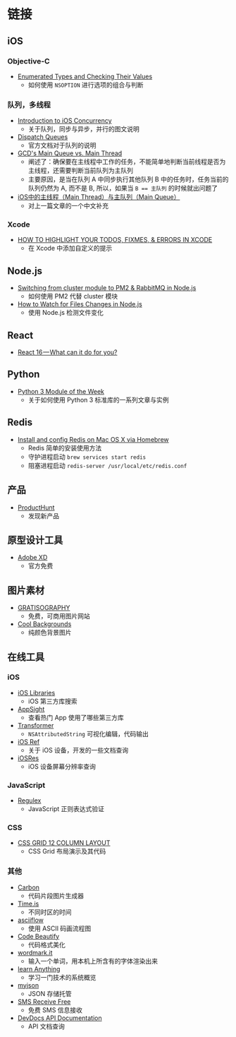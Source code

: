 # 链接

## iOS

### Objective-C

- [Enumerated Types and Checking Their Values](http://sam.dods.co/blog/2014/02/01/checking-for-a-value-in-a-bit-mask/)
    - 如何使用 `NSOPTION` 进行选项的组合与判断

### 队列，多线程

- [Introduction to iOS Concurrency](https://medium.com/shakuro/introduction-to-ios-concurrency-a5db1cf18fa6)
    - 关于队列，同步与异步，并行的图文说明
- [Dispatch Queues](https://developer.apple.com/library/content/documentation/General/Conceptual/ConcurrencyProgrammingGuide/OperationQueues/OperationQueues.html)
    - 官方文档对于队列的说明
- [GCD's Main Queue vs. Main Thread](http://blog.benjamin-encz.de/post/main-queue-vs-main-thread/)
    - 阐述了：确保要在主线程中工作的任务，不能简单地判断当前线程是否为主线程，还需要判断当前队列为主队列
    - 主要原因，是当在队列 A 中同步执行其他队列 B 中的任务时，任务当前的队列仍然为 A, 而不是 B, 所以，如果当 `B == 主队列` 的时候就出问题了
- [iOS中的主线程（Main Thread）与主队列（Main Queue）](http://blog.corneliamu.com/archives/74)
    - 对上一篇文章的一个中文补充

### Xcode

- [HOW TO HIGHLIGHT YOUR TODOS, FIXMES, & ERRORS IN XCODE](https://krakendev.io/blog/generating-warnings-in-xcode)
    - 在 Xcode 中添加自定义的提示

## Node.js

- [Switching from cluster module to PM2 & RabbitMQ in Node.js](https://medium.com/the-node-js-collection/switching-from-cluster-module-to-pm2-rabbitmq-in-node-js-d0cce5eb96f4)
    - 如何使用 PM2 代替 cluster 模块
- [How to Watch for Files Changes in Node.js](http://thisdavej.com/how-to-watch-for-files-changes-in-node-js/)
    - 使用 Node.js 检测文件变化

## React

- [React 16 — What can it do for you?](https://blog.bitsrc.io/react-16-what-can-it-do-for-you-part-1-e2ee4b9022fb)

## Python

- [Python 3 Module of the Week](https://pymotw.com/3/)
    - 关于如何使用 Python 3 标准库的一系列文章与实例

## Redis

- [Install and config Redis on Mac OS X via Homebrew](https://medium.com/@petehouston/install-and-config-redis-on-mac-os-x-via-homebrew-eb8df9a4f298)
    - Redis 简单的安装使用方法
    - 守护进程启动 `brew services start redis`
    - 阻塞进程启动 `redis-server /usr/local/etc/redis.conf`

## 产品

- [ProductHunt](https://www.producthunt.com)
    - 发现新产品

## 原型设计工具

- [Adobe XD](https://www.adobe.com/tw/products/xd.html)
    - 官方免费

## 图片素材

- [GRATISOGRAPHY](https://gratisography.com)
    - 免费，可商用图片网站
- [Cool Backgrounds](https://coolbackgrounds.io)
    - 纯颜色背景图片

## 在线工具

### iOS

- [iOS Libraries](http://ioslibraries.co)
    - iOS 第三方库搜索
- [AppSight](https://www.appsight.io)
    - 查看热门 App 使用了哪些第三方库
- [Transformer](https://andresinaka.github.io/Transformer/)
    - `NSAttributedString` 可视化编辑，代码输出
- [iOS Ref](https://iosref.com)
    - 关于 iOS 设备，开发的一些文档查询
- [iOSRes](http://iosres.com)
    - iOS 设备屏幕分辨率查询

### JavaScript

- [Regulex](https://jex.im/regulex)
    - JavaScript 正则表达式验证

### CSS

- [CSS GRID 12 COLUMN LAYOUT](https://erikmonjas.github.io/css-grid-12-column-layout/)
    - CSS Grid 布局演示及其代码

### 其他

- [Carbon](https://carbon.now.sh)
    - 代码片段图片生成器
- [Time.is](https://time.is)
    - 不同时区的时间
- [asciiflow](http://asciiflow.com)
    - 使用 ASCII 码画流程图
- [Code Beautify](https://codebeautify.org)
    - 代码格式美化
- [wordmark.it](https://wordmark.it)
    - 输入一个单词，用本机上所含有的字体渲染出来
- [learn Anything](https://learn-anything.xyz)
    - 学习一门技术的系统概览
- [myjson](http://myjson.com/api)
    - JSON 存储托管
- [SMS Receive Free](https://smsreceivefree.com)
    - 免费 SMS 信息接收
- [DevDocs API Documentation](https://devdocs.io)
    - API 文档查询

